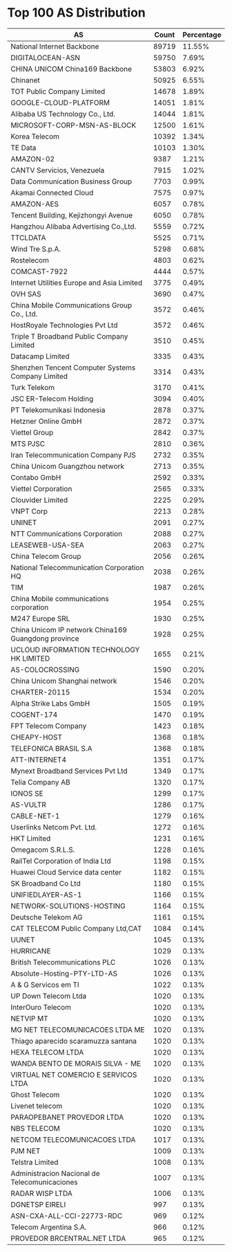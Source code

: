 # Top 100 AS Distribution
| AS | Count | Percentage |
|----|----|----|
| National Internet Backbone | 89719 | 11.55% |
| DIGITALOCEAN-ASN | 59750 | 7.69% |
| CHINA UNICOM China169 Backbone | 53803 | 6.92% |
| Chinanet | 50925 | 6.55% |
| TOT Public Company Limited | 14678 | 1.89% |
| GOOGLE-CLOUD-PLATFORM | 14051 | 1.81% |
| Alibaba US Technology Co., Ltd. | 14044 | 1.81% |
| MICROSOFT-CORP-MSN-AS-BLOCK | 12500 | 1.61% |
| Korea Telecom | 10392 | 1.34% |
| TE Data | 10103 | 1.30% |
| AMAZON-02 | 9387 | 1.21% |
| CANTV Servicios, Venezuela | 7915 | 1.02% |
| Data Communication Business Group | 7703 | 0.99% |
| Akamai Connected Cloud | 7575 | 0.97% |
| AMAZON-AES | 6057 | 0.78% |
| Tencent Building, Kejizhongyi Avenue | 6050 | 0.78% |
| Hangzhou Alibaba Advertising Co.,Ltd. | 5559 | 0.72% |
| TTCLDATA | 5525 | 0.71% |
| Wind Tre S.p.A. | 5298 | 0.68% |
| Rostelecom | 4803 | 0.62% |
| COMCAST-7922 | 4444 | 0.57% |
| Internet Utilities Europe and Asia Limited | 3775 | 0.49% |
| OVH SAS | 3690 | 0.47% |
| China Mobile Communications Group Co., Ltd. | 3572 | 0.46% |
| HostRoyale Technologies Pvt Ltd | 3572 | 0.46% |
| Triple T Broadband Public Company Limited | 3510 | 0.45% |
| Datacamp Limited | 3335 | 0.43% |
| Shenzhen Tencent Computer Systems Company Limited | 3314 | 0.43% |
| Turk Telekom | 3170 | 0.41% |
| JSC ER-Telecom Holding | 3094 | 0.40% |
| PT Telekomunikasi Indonesia | 2878 | 0.37% |
| Hetzner Online GmbH | 2872 | 0.37% |
| Viettel Group | 2842 | 0.37% |
| MTS PJSC | 2810 | 0.36% |
| Iran Telecommunication Company PJS | 2732 | 0.35% |
| China Unicom Guangzhou network | 2713 | 0.35% |
| Contabo GmbH | 2592 | 0.33% |
| Viettel Corporation | 2565 | 0.33% |
| Clouvider Limited | 2225 | 0.29% |
| VNPT Corp | 2213 | 0.28% |
| UNINET | 2091 | 0.27% |
| NTT Communications Corporation | 2088 | 0.27% |
| LEASEWEB-USA-SEA | 2063 | 0.27% |
| China Telecom Group | 2056 | 0.26% |
| National Telecommunication Corporation HQ | 2038 | 0.26% |
| TIM | 1987 | 0.26% |
| China Mobile communications corporation | 1954 | 0.25% |
| M247 Europe SRL | 1930 | 0.25% |
| China Unicom IP network China169 Guangdong province | 1928 | 0.25% |
| UCLOUD INFORMATION TECHNOLOGY HK LIMITED | 1655 | 0.21% |
| AS-COLOCROSSING | 1590 | 0.20% |
| China Unicom Shanghai network | 1546 | 0.20% |
| CHARTER-20115 | 1534 | 0.20% |
| Alpha Strike Labs GmbH | 1505 | 0.19% |
| COGENT-174 | 1470 | 0.19% |
| FPT Telecom Company | 1423 | 0.18% |
| CHEAPY-HOST | 1368 | 0.18% |
| TELEFONICA BRASIL S.A | 1368 | 0.18% |
| ATT-INTERNET4 | 1351 | 0.17% |
| Mynext Broadband Services Pvt Ltd | 1349 | 0.17% |
| Telia Company AB | 1320 | 0.17% |
| IONOS SE | 1299 | 0.17% |
| AS-VULTR | 1286 | 0.17% |
| CABLE-NET-1 | 1279 | 0.16% |
| Userlinks Netcom Pvt. Ltd. | 1272 | 0.16% |
| HKT Limited | 1231 | 0.16% |
| Omegacom S.R.L.S. | 1228 | 0.16% |
| RailTel Corporation of India Ltd | 1198 | 0.15% |
| Huawei Cloud Service data center | 1182 | 0.15% |
| SK Broadband Co Ltd | 1180 | 0.15% |
| UNIFIEDLAYER-AS-1 | 1166 | 0.15% |
| NETWORK-SOLUTIONS-HOSTING | 1164 | 0.15% |
| Deutsche Telekom AG | 1161 | 0.15% |
| CAT TELECOM Public Company Ltd,CAT | 1084 | 0.14% |
| UUNET | 1045 | 0.13% |
| HURRICANE | 1029 | 0.13% |
| British Telecommunications PLC | 1026 | 0.13% |
| Absolute-Hosting-PTY-LTD-AS | 1026 | 0.13% |
| A & G Servicos em TI | 1022 | 0.13% |
| UP Down Telecom Ltda | 1020 | 0.13% |
| InterOuro Telecom | 1020 | 0.13% |
| NETVIP MT | 1020 | 0.13% |
| MG NET TELECOMUNICACOES LTDA ME | 1020 | 0.13% |
| Thiago aparecido scaramuzza santana | 1020 | 0.13% |
| HEXA TELECOM LTDA | 1020 | 0.13% |
| WANDA BENTO DE MORAIS SILVA - ME | 1020 | 0.13% |
| VIRTUAL NET COMERCIO E SERVICOS LTDA | 1020 | 0.13% |
| Ghost Telecom | 1020 | 0.13% |
| Livenet telecom | 1020 | 0.13% |
| PARAOPEBANET PROVEDOR LTDA | 1020 | 0.13% |
| NBS TELECOM | 1020 | 0.13% |
| NETCOM TELECOMUNICACOES LTDA | 1017 | 0.13% |
| PJM NET | 1009 | 0.13% |
| Telstra Limited | 1008 | 0.13% |
| Administracion Nacional de Telecomunicaciones | 1007 | 0.13% |
| RADAR WISP LTDA | 1006 | 0.13% |
| DGNETSP EIRELI | 997 | 0.13% |
| ASN-CXA-ALL-CCI-22773-RDC | 969 | 0.12% |
| Telecom Argentina S.A. | 966 | 0.12% |
| PROVEDOR BRCENTRAL.NET LTDA | 965 | 0.12% |
